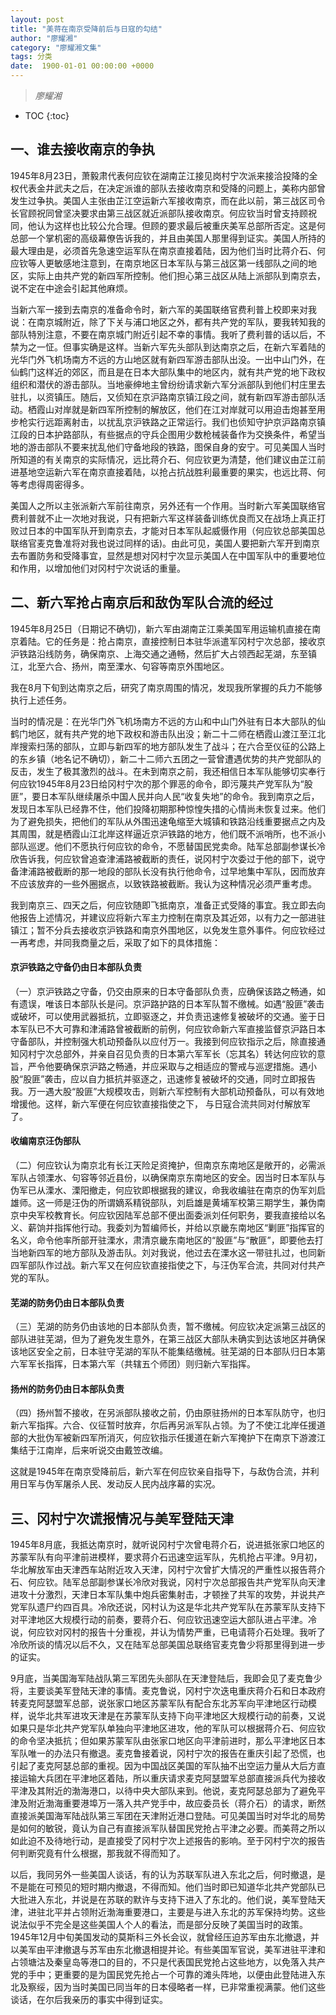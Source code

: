 ```yaml
---
layout: post
title: "美蒋在南京受降前后与日寇的勾结"
author: "廖耀湘"
category: "廖耀湘文集"
tags: 分类
date:  1900-01-01 00:00:00 +0000
---
```

> *廖耀湘*

* TOC
{:toc}

## 一、谁去接收南京的争执
1945年8月23日，萧毅肃代表何应钦在湖南芷江接见岗村宁次派来接洽投降的全权代表金井武夫之后，在决定派谁的部队去接收南京和受降的问题上，美称内部曾发生过争执。美国人主张由芷江空运新六军接收南京，而在此以前，第三战区司令长官顾祝同曾坚决要求由第三战区就近派部队接收南京。何应钦当时曾支持顾祝同，他认为这样也比较公允合理。但顾的要求最后被重庆美军总部所否定。这是何总部一个掌机密的高级幕僚告诉我的，并且由美国人那里得到证实。美国人所持的最大理由是，必须首先急速空运军队在南京直接着陆，因为他们当时比蒋介石、何应钦等人更敏感地注意到，在南京地区日本军队与第三战区第一线部队之间的地区，实际上由共产党的新四军所控制。他们担心第三战区从陆上派部队到南京去，说不定在中途会引起其他麻烦。

当新六军一接到去南京的准备命令时，新六军的美国联络官费利普上校即来对我说：在南京城附近，除了下关与浦口地区之外，都有共产党的军队，要我转知我的部队特別注意，不要在南京城门附近引起不幸的事情。我听了费利普的话以后，不禁为之一怔。但事实确是这样。当新六军先头部队到达南京之后，在新六军着陆的光华门外飞机场南方不远的方山地区就有新四军游击部队出没。一出中山门外，在仙鹤门这样近的郊区，而且是在日本大部队集中的地区内，就有共产党的地下政权组织和潜伏的游击部队。当地豪绅地主曾纷纷请求新六军分派部队到他们村庄里去驻扎，以资镇压。随后，又侦知在京沪路南京镇江段之间，就有新四军游击部队活动。栖霞山对岸就是新四军所控制的解放区，他们在江对岸就可以用迫击炮甚至用步枪实行远距离射击，以扰乱京沪铁路之正常运行。我们也侦知守护京沪路南京镇江段的日本护路部队，有些据点的守兵企图用少数枪械装备作为交换条件，希望当地的游击部队不要来扰乱他们守备地段的铁路，图保自身的安宁。可见美国人当时所知道的有关南京的实际情况，远比蒋介石、何应钦更为清楚，他们建议由芷江前进基地空运新六军在南京直接着陆，以抢占抗战胜利最重要的果实，也远比蒋、何等考虑得周密得多。

美国人之所以主张派新六军前往南京，另外还有一个作用。当时新六军美国联络官费利普就不止一次地对我说，只有把新六军这样装备训练优良而又在战场上真正打败过日本的中国军队开到南京去，才能对日本军队起威慑作用（何应钦总部美国总联络官麦克鲁准将对我也说过同样的话)。由此可见，美国人要把新六军开到南京去布置防务和受降事宜，显然是想对冈村宁次显示美国人在中国军队中的重要地位和作用，以增加他们对冈村宁次说话的重量。

## 二、新六军抢占南京后和敌伪军队合流的经过

1945年8月25日（日期记不确切)，新六军由湖南芷江乘美国军用运输机直接在南京着陆。它的任务是：抢占南京，直接控制日本驻华派遣军冈村宁次总部，接收京沪铁路沿线防务，确保南京、上海交通之通畅，然后扩大占领西起芜湖，东至镇江，北至六合、扬州，南至溧水、句容等南京外围地区。

我在8月下旬到达南京之后，研究了南京周围的情况，发现我所掌握的兵力不能够执行上述任务。

当时的情况是：在光华门外飞机场南方不远的方山和中山门外驻有日本大部队的仙鹤门地区，就有共产党的地下政权和游击队出没；新二十二师在栖霞山渡江至江北岸搜索扫荡的部队，立即与新四军的地方部队发生了战斗；在六合至仪征的公路上的东乡镇（地名记不确切），新二十二师六五团之一营曾遭遇优势的共产党部队的反击，发生了极其激烈的战斗。在未到南京之前，我还相信日本军队能够切实奉行何应钦1945年8月23日给冈村宁次的那个罪恶的命令，即污蔑共产党军队为“股匪”，要日本军队继续屠杀中国人民并向人民“收复失地”的命令。我到南京之后，发现日本军队已经靠不住，他们投降初期那种惊惶失措的心情尚未恢复过来。他们为了避免损失，把他们的军队从外围迅速龟缩至大城镇和铁路沿线重要据点之内及其周围，就是栖霞山江北岸这样逼近京沪铁路的地方，他们既不派哨所，也不派小部队巡逻。他们不愿执行何应钦的命令，不愿替国民党卖命。陆军总部副参谋长冷欣告诉我，何应钦曾追查津浦路被截断的责任，说冈村宁次委过于他的部下，说守备津浦路被截断的那一地段的部队长没有执行他命令，过早地集中军队，因而放弃不应该放弃的一些外圈据点，以致铁路被截断。我认为这种情况必须严重考虑。

我到南京三、四天之后，何应钦随即飞抵南京，准备正式受降的事宜。我立即去向他报告上述情况，并建议应将新六军主力控制在南京及其近郊，以有力之一部进驻镇江；暂不分兵去接收京沪铁路和南京外围地区，以免发生意外事件。何应钦经过一再考虑，并同我商量之后，采取了如下的具体措施：

#### 京沪铁路之守备仍由日本部队负责
（一）京沪铁路之守备，仍交由原来的日本守备部队负责，应确保该路之畅通，如有遗误，唯该日本部队长是问。京沪路护路的日本军队暂不缴械。如遇“股匪”袭击或破坏，可以使用武器抵抗，立即驱逐之，并负责迅速修复被破坏的交通。鉴于日本军队已不大可靠和津浦路曾被截断的前例，何应钦命新六军直接监督京沪路日本守备部队，并控制强大机动预备队以应付万一。我接到何应钦指示之后，除直接通知冈村宁次总部外，并亲自召见负责的日本第六军军长（忘其名）转达何应钦的意旨，严令他要确保京沪路之畅通，并应采取与之相适应的警戒与巡逻措施。遇小股“股匪”袭击，应以自力抵抗并驱逐之，迅速修复被破坏的交通，同时立即报告我。万一遇大股“股匪”大规模攻击，则新六军控制有大部机动预备队，可以有效地增援他。这样，新六军便在何应钦直接指使之下， 与日寇合流共同对付解放军了。

#### 收编南京汪伪部队
（二）何应钦认为南京北有长江天险足资掩护，但南京东南地区是敞开的，必需派军队占领溧水、句容等邻近县份，以确保南京东南地区的安全。因当时日本军队与伪军已从溧水、溧阳撤走，何应钦即根据我的建议，命我收编驻在南京的伪军刘启雄师。这一师是汪伪的所谓嫡系精锐部队，刘启雄是黄埔军校第三期学生，兼伪南京中央军校教育长。何应钦因陆军总部不便出面委派刘任何职务，要我直接给以名义、薪饷并指挥他行动。我委刘为暂编师长，并给以京畿东南地区“剿匪”指挥官的名义，命令他率所部开驻溧水，肃清京畿东南地区的“股匪”与“散匪”，即要他去打当地新四军的地方部队及游击队。刘对我说，他过去在溧水这一带驻扎过，也同新四军部队作过战。新六军又在何应钦直接指使之下，与汪伪军合流，共同对付共产党的军队。

#### 芜湖的防务仍由日本部队负责
（三）芜湖的防务仍由该地的日本部队负责，暂不缴械。何应钦决定派第三战区的部队进驻芜湖，但为了避免发生意外，在第三战区大部队未确实到达该地区并确保该地区安全之前，日本驻守芜湖的军队不能集结缴械。驻芜湖的日本部队归日本第六军军长指挥，日本第六军（共辖五个师团）则归新六军指挥。

#### 扬州的防务仍由日本部队负责
（四）扬州暂不接收，在另派部队接收之前，仍由原驻扬州的日本军队防守，也归新六军指挥。六合、仪征暂时放弃，尔后再另派军队占领。为了不使江北岸任援道部的大批伪军被新四军所消灭，何应钦指示任援道在新六军掩护下在南京下游渡江集结于江南岸，后来听说交由戴笠改编。

这就是1945年在南京受降前后，新六军在何应钦亲自指导下，与敌伪合流，并利用日军与伪军屠杀人民、发动反人民内战序幕的实况。

## 三、冈村宁次谎报情况与美军登陆天津

1945年8月底，我抵达南京时，就听说冈村宁次曾电蒋介石，说进抵张家口地区的苏蒙军队有向平津前进模样，要求蒋介石迅速空运军队，先机抢占平津。9月初，华北解放军由天津西车站附近攻入天津，冈村宁次曾扩大情况的严重性以报告蒋介石、何应钦。陆军总部副参谋长冷欣对我说，冈村宁次总部报告共产党军队向天津进攻十分激烈，天津日本军队集中炮兵密集射击，才顿挫了共军的攻势，并说共产党军队遗尸约四百具。冷欣还说，冈村认为这是华北共产党军队在苏蒙军队支持下对平津地区大规模行动的前奏，要蒋介石、何应钦迅速空运大部队进占平津。冷说，何应钦对冈村的报告十分重视，并认为情势严重，已电请蒋介石处理。我听了冷欣所谈的情况以后不久，又在陆军总部美国总联络官麦克鲁少将那里得到进一步的证实。

9月底，当美国海军陆战队第三军团先头部队在天津登陆后，我即会见了麦克鲁少将，主要谈美军登陆天津的事情。麦克鲁说，冈村宁次迭电重庆蒋介石和日本政府转麦克阿瑟盟军总部，说张家口地区苏蒙军队有配合东北苏军向平津地区行动模样，说华北共军进攻天津是在苏蒙军队支持下向平津地区大规模行动的前奏，又说如果只是华北共产党军队单独向平津地区进攻，他的军队可以根据蒋介石、何应钦的命令坚决抵抗；但如果苏蒙军队由张家口地区向平津前进时，那么平津地区日本军队唯一的办法只有撤退。麦克鲁接着说，冈村宁次的报告在重庆引起了恐慌，也引起了麦克阿瑟总部的重视。因为中国战区美国的军队抽不出空运力量从大后方直接运输大兵团在平津地区着陆，所以重庆请求麦克阿瑟盟军总部直接派兵代为接收平津及其附近的渤海港口，以待中央大部队来到。他说，麦克阿瑟总部为了避免平津及附近渤海重要港埠万一落入共产党手中，故应委员长（蒋介石）的请求，断然直接派美国海军陆战队第三军团在天津附近港口登陆。可见美国当时对华北的局势是如何的敏锐，竟认为自己有直接派军队替国民党抢占平津之必要。而美蒋之所以如此迫不及待地行动，是直接受了冈村宁次上述报告的影响。至于冈村宁次的报告何判断究竟有什么根据，那我就不得而知了。

以后，我同另外一些美国人谈话，有的认为苏联军队进入东北之后，何时撤退，是不是能在可预见的短时期内撤退，不得而知。他们当时即已知道华北共产党部队已大批进入东北，并说是在苏联的默许与支持下进入了东北的。他们说，美军登陆天津，进驻北平并占领附近渤海重要港口，主要是与进入东北的苏军保持均势。这些说法似乎不完全是这些美国人个人的看法，而是部分反映了美国当时的政策。1945年12月中旬美国发动的莫斯科三外长会议，就曾经压迫苏军由东北撤退，并以美军由平津撤退与苏军由东北撤退相提并论。有些美国军官说，美军进驻平津和占领塘沽及秦皇岛等港口的目的，不只是代表国民党抢占这些地方，以免落入共产党的手中；更重要的是为国民党先抢占一个可靠的滩头阵地，以便由此登陆进入东北及察绥，因为当时美国已同当年的日本侵略者一样，已非常重视满蒙。他们这些谈话，在尔后我亲历的事实中得到证实。

> *<!-- 录入校对：佚名 -->*
